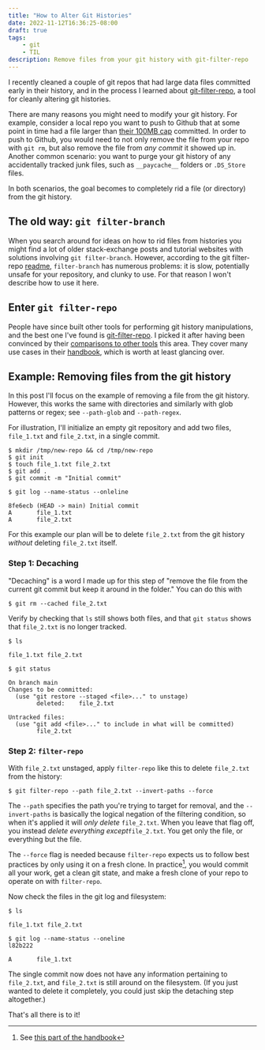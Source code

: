 ```yaml
---
title: "How to Alter Git Histories"
date: 2022-11-12T16:36:25-08:00
draft: true
tags:
    - git
    - TIL
description: Remove files from your git history with git-filter-repo
---
```


I recently cleaned a couple of git repos that had large data files committed early in their history, and in the process I learned about [git-filter-repo][filter_repo_github], a tool for cleanly altering git histories.

There are many reasons you might need to modify your git history. For example, consider a local repo you want to push to Github that at some point in time had a file larger than [their 100MB cap][github_filesize_caps] committed. 
In order to push to Github, you would need to not only remove the file from your repo with `git rm`, but also remove the file from _any commit_ it showed up in.
Another common scenario: you want to purge your git history of any accidentally tracked junk files, such as `__paycache__` folders or `.DS_Store` files.

In both scenarios, the goal becomes to completely rid a file (or directory) from the git history.

## The old way: `git filter-branch`

When you search around for ideas on how to rid files from histories you might find a lot of older stack-exchange posts and tutorial websites with solutions involving `git filter-branch`. However, according to the git filter-repo [readme][filter_repo_github_subsec], `filter-branch` has numerous problems: it is slow, potentially unsafe for your repository, and clunky to use.
For that reason I won't describe how to use it here.


## Enter `git filter-repo`

People have since built other tools for performing git history manipulations, and the best one I've found is [git-filter-repo][filter_repo_github]. I picked it after having been convinced by their [comparisons to other tools][filter_repo_github_subsec] this area.
They cover many use cases in their [handbook][manpage], which is worth at least glancing over.

## Example: Removing files from the git history

In this post I'll focus on the example of removing a file from the git history. However, this works the same with directories and similarly with glob patterns or regex; see `--path-glob` and `--path-regex`. 

For illustration, I'll initialize an empty git repository and add two files, `file_1.txt` and `file_2.txt`, in a single commit.

```console
$ mkdir /tmp/new-repo && cd /tmp/new-repo
$ git init
$ touch file_1.txt file_2.txt
$ git add .
$ git commit -m "Initial commit"
```

```console
$ git log --name-status --onleline

8fe6ecb (HEAD -> main) Initial commit
A       file_1.txt
A       file_2.txt
```

For this example our plan will be to delete `file_2.txt` from the git history _without_ deleting `file_2.txt` itself.

### Step 1: Decaching

"Decaching" is a word I made up for this step of "remove the file from the current git commit but keep it around in the folder." You can do this with

```console
$ git rm --cached file_2.txt
```

Verify by checking that `ls` still shows both files, and that `git status` shows that `file_2.txt` is no longer tracked.

```console
$ ls

file_1.txt file_2.txt

$ git status

On branch main
Changes to be committed:
  (use "git restore --staged <file>..." to unstage)
        deleted:    file_2.txt

Untracked files:
  (use "git add <file>..." to include in what will be committed)
        file_2.txt
```

### Step 2: `filter-repo`

With `file_2.txt` unstaged, apply `filter-repo` like this to delete `file_2.txt` from the history:

```console
$ git filter-repo --path file_2.txt --invert-paths --force
```

The `--path` specifies the path you're trying to target for removal, and the `--invert-paths` is basically the logical negation of the filtering condition, so when it's applied it will _only delete_ `file_2.txt`. When you leave that flag off, you instead _delete everything except_`file_2.txt`. You get only the file, or everything but the file.

The `--force` flag is needed because `filter-repo` expects us to follow best practices by only using it on a fresh clone. 
In practice[^fresh_clone], you would commit all your work, get a clean git state, and make a fresh clone of your repo to operate on with `filter-repo`. 

Now check the files in the git log and filesystem:

```console
$ ls

file_1.txt file_2.txt

$ git log --name-status --oneline                         
l82b222

A       file_1.txt
```

The single commit now does not have any information pertaining to `file_2.txt`, and `file_2.txt` is still around on the filesystem.
(If you just wanted to delete it completely, you could just skip the detaching step altogether.)

That's all there is to it!

[filter_repo_github]: https://github.com/newren/git-filter-repo
[filter_repo_github_subsec]: https://github.com/newren/git-filter-repo#why-filter-repo-instead-of-other-alternatives
[manpage]: https://htmlpreview.github.io/?https://github.com/newren/git-filter-repo/blob/docs/html/git-filter-repo.html

[^fresh_clone]: See [this part of the handbook](https://htmlpreview.github.io/?https://github.com/newren/git-filter-repo/blob/docs/html/git-filter-repo.html#FRESHCLONE)

[github_filesize_caps]: https://docs.github.com/en/repositories/working-with-files/managing-large-files/about-large-files-on-github